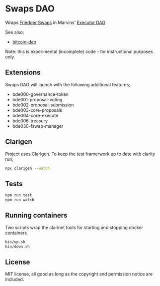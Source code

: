 # Swaps DAO

Wraps [Friedger Swaps](https://github.com/friedger/clarity-catamaranswaps) in
Marvins' [Executor DAO](https://github.com/Clarity-Innovation-Lab/ecosystem-dao)

See also;

- [bitcoin-dao](https://github.com/radicleart/bitcoin-dao)

Note: this is experimental (incomplete) code - for instructional purposes only.

## Extensions

Swaps DAO will launch with the following additional features;

- bde000-governance-token
- bde001-proposal-voting
- bde002-proposal-submission
- bde003-core-proposals
- bde004-core-execute
- bde006-treasury
- bde030-fswap-manager

## Clarigen

Project uses [Clarigen](https://www.clarigen.dev/docs/documentation). To keep the test framerwork up to date with clarity run;

```bash
npx clarigen --watch
```

## Tests

```bash
npm run test
npm run watch
```

## Running containers

Two scripts wrap the clarinet tools for starting and stopping docker containers

```bash
bin/up.sh
bin/down.sh
```

## License

MIT license, all good as long as the copyright and permission notice are included.

